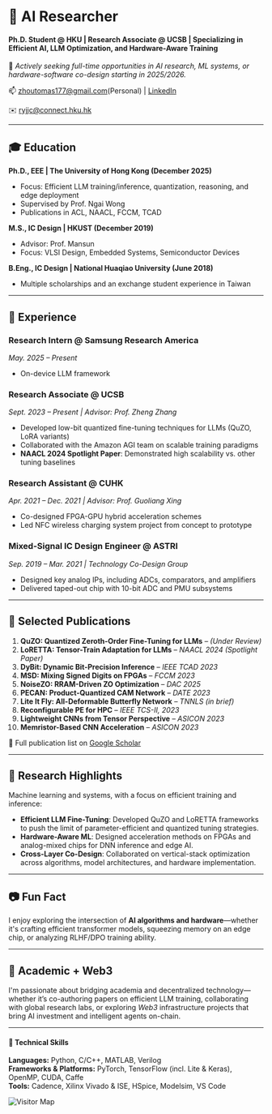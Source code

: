 # 📰 AI Researcher 
#### Ph.D. Student @ HKU | Research Associate @ UCSB | Specializing in Efficient AI, LLM Optimization, and Hardware-Aware Training
🚀 *Actively seeking full-time opportunities in AI research, ML systems, or hardware-software co-design starting in 2025/2026.*

 📫 zhoutomas177@gmail.com(Personal) | [LinkedIn](https://www.linkedin.com/in/jiajun-z-38a22bb2/)

 ✉️ ryjjc@connect.hku.hk

---


## 🎓 Education

**Ph.D., EEE | The University of Hong Kong (December 2025)**
- Focus: Efficient LLM training/inference, quantization, reasoning, and edge deployment  
- Supervised by Prof. Ngai Wong  
- Publications in ACL, NAACL, FCCM, TCAD

**M.S., IC Design | HKUST (December 2019)**  
- Advisor: Prof. Mansun
- Focus: VLSI Design, Embedded Systems, Semiconductor Devices

**B.Eng., IC Design | National Huaqiao University (June 2018)**  
- Multiple scholarships and an exchange student experience in Taiwan

---


## 💼 Experience

### **Research Intern @ Samsung Research America**
_May. 2025 – Present_  
- On-device LLM framework

### **Research Associate @ UCSB**
_Sept. 2023 – Present | Advisor: Prof. Zheng Zhang_  
- Developed low-bit quantized fine-tuning techniques for LLMs (QuZO, LoRA variants)  
- Collaborated with the Amazon AGI team on scalable training paradigms  
- **NAACL 2024 Spotlight Paper**: Demonstrated high scalability vs. other tuning baselines  

### **Research Assistant @ CUHK** 
_Apr. 2021 – Dec. 2021 | Advisor: Prof. Guoliang Xing_  
- Co-designed FPGA-GPU hybrid acceleration schemes 
- Led NFC wireless charging system project from concept to prototype  

### **Mixed-Signal IC Design Engineer @ ASTRI** 
_Sep. 2019 – Mar. 2021 | Technology Co-Design Group_  
- Designed key analog IPs, including ADCs, comparators, and  amplifiers  
- Delivered taped-out chip with 10-bit ADC and PMU subsystems

---

## 🧠 Selected Publications

1. **QuZO: Quantized Zeroth-Order Fine-Tuning for LLMs** – _(Under Review)_  
2. **LoRETTA: Tensor-Train Adaptation for LLMs** – _NAACL 2024 (Spotlight Paper)_  
3. **DyBit: Dynamic Bit-Precision Inference** – _IEEE TCAD 2023_  
4. **MSD: Mixing Signed Digits on FPGAs** – _FCCM 2023_  
5. **NoiseZO: RRAM-Driven ZO Optimization** – _DAC 2025_  
6. **PECAN: Product-Quantized CAM Network** – _DATE 2023_  
7. **Lite It Fly: All-Deformable Butterfly Network** – _TNNLS (in brief)_  
8. **Reconfigurable PE for HPC** – _IEEE TCS-II, 2023_  
9. **Lightweight CNNs from Tensor Perspective** – _ASICON 2023_  
10. **Memristor-Based CNN Acceleration** – _ASICON 2023_

📝 Full publication list on [Google Scholar](https://scholar.google.com/citations?hl=en&user=4KQ6SKUAAAAJ)

---
## 🚀 Research Highlights
Machine learning and systems, with a focus on efficient training and inference:
- **Efficient LLM Fine-Tuning**: Developed QuZO and LoRETTA frameworks to push the limit of parameter-efficient and quantized tuning strategies. 
- **Hardware-Aware ML**: Designed acceleration methods on FPGAs and analog-mixed chips for DNN inference and edge AI.
- **Cross-Layer Co-Design**: Collaborated on vertical-stack optimization across algorithms, model architectures, and hardware implementation.

---


## 📷 Fun Fact

I enjoy exploring the intersection of **AI algorithms and hardware**—whether it's crafting efficient transformer models, squeezing memory on an edge chip, or analyzing RLHF/DPO training ability.

---

## 🤝 Academic + Web3

I'm passionate about bridging academia and decentralized technology—whether it’s co-authoring papers on efficient LLM training, collaborating with global research labs, or exploring *Web3* infrastructure projects that bring AI investment and intelligent agents on-chain.

---

#### 🔧 Technical Skills
**Languages:** Python, C/C++, MATLAB, Verilog  
**Frameworks & Platforms:** PyTorch, TensorFlow (incl. Lite & Keras), OpenMP, CUDA, Caffe  
**Tools:** Cadence, Xilinx Vivado & ISE, HSpice, Modelsim, VS Code  

![Visitor Map](https://clustrmaps.com/map_v2.png?cl=080808&w=300&t=n&d=aGxQ8A_U40NaxF2z4ZaTII6flntLGJ5FUdm1qVRj-9g&co=ffffff&ct=808080)
